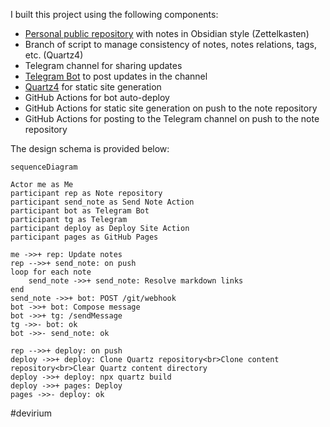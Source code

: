 I built this project using the following components:

- [Personal public repository](https://github.com/avvero/devirium) with notes in Obsidian style (Zettelkasten)
- Branch of script to manage consistency of notes, notes relations, tags, etc. (Quartz4)
- Telegram channel for sharing updates
- [Telegram Bot](https://github.com/avvero/devirium-bot) to post updates in the channel
- [Quartz4](https://quartz.jzhao.xyz/) for static site generation
- GitHub Actions for bot auto-deploy
- GitHub Actions for static site generation on push to the note repository
- GitHub Actions for posting to the Telegram channel on push to the note repository

The design schema is provided below:

```mermaid
sequenceDiagram

Actor me as Me
participant rep as Note repository
participant send_note as Send Note Action
participant bot as Telegram Bot
participant tg as Telegram
participant deploy as Deploy Site Action
participant pages as GitHub Pages

me ->>+ rep: Update notes
rep -->>+ send_note: on push
loop for each note
    send_note ->>+ send_note: Resolve markdown links  
end
send_note ->>+ bot: POST /git/webhook
bot ->>+ bot: Compose message
bot ->>+ tg: /sendMessage
tg ->>- bot: ok
bot ->>- send_note: ok

rep -->>+ deploy: on push
deploy ->>+ deploy: Clone Quartz repository<br>Clone content repository<br>Clear Quartz content directory
deploy ->>+ deploy: npx quartz build
deploy ->>+ pages: Deploy
pages ->>- deploy: ok
```

#devirium